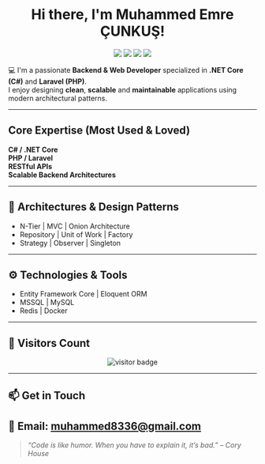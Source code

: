 <h1 align="center"> Hi there, I'm Muhammed Emre ÇUNKUŞ!</h1>

<p align="center">
  <img src="https://img.shields.io/badge/C%23-239120?style=for-the-badge&logo=csharp&logoColor=white"/>
  <img src="https://img.shields.io/badge/.NET-512BD4?style=for-the-badge&logo=dotnet&logoColor=white"/>
  <img src="https://img.shields.io/badge/PHP-777BB4?style=for-the-badge&logo=php&logoColor=white"/>
  <img src="https://img.shields.io/badge/Laravel-FF2D20?style=for-the-badge&logo=laravel&logoColor=white"/>
</p>

💻 I'm a passionate **Backend & Web Developer** specialized in **.NET Core (C#)** and **Laravel (PHP)**.  
I enjoy designing **clean**, **scalable** and **maintainable** applications using modern architectural patterns.

---

## Core Expertise (Most Used & Loved)
**C# / .NET Core**  
**PHP / Laravel**  
**RESTful APIs**  
**Scalable Backend Architectures**

---

## 🧠 Architectures & Design Patterns
- N-Tier | MVC | Onion Architecture  
- Repository | Unit of Work | Factory  
- Strategy | Observer | Singleton

---

## ⚙️ Technologies & Tools
- Entity Framework Core | Eloquent ORM  
- MSSQL | MySQL  
- Redis | Docker  

---

## 👀 Visitors Count
<p align="center">
  <img src="https://komarev.com/ghpvc/?username=emrecunkus&label=Profile%20Views&color=blue&style=flat" alt="visitor badge"/>
</p>

---

## 📫 Get in Touch
📧 Email: **muhammed8336@gmail.com**  
---

> _“Code is like humor. When you have to explain it, it’s bad.” – Cory House_
